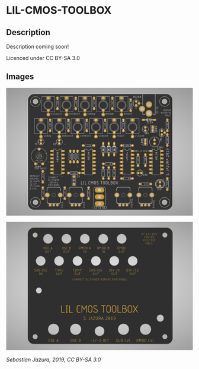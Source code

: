 # LIL-CMOS-TOOLBOX

## Description
Description coming soon!

Licenced under CC BY-SA 3.0


## Images

![BOARD](https://raw.githubusercontent.com/diysynth/LIL-CMOS-TOOLBOX/master/BOARD/toolbox.jpg)

![PANEL](https://raw.githubusercontent.com/diysynth/LIL-CMOS-TOOLBOX/master/PANEL/toolboxpanel.jpg)

*Sebastian Jazura, 2019, CC BY-SA 3.0*
